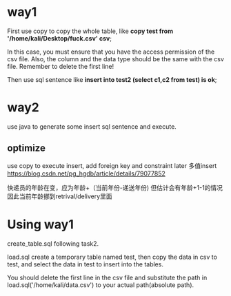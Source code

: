 # way1
First use copy to copy the whole table, like **copy test from '/home/kali/Desktop/fuck.csv' csv**;

In this case, you must ensure that you have the access permission of the csv file.
Also, the column and the data type should be the same with the csv file.
Remember to delete the first line!

Then use sql sentence like **insert into test2 (select c1,c2 from test) is ok**;

# way2
use java to generate some insert sql sentence and execute.

## optimize 
use copy to execute insert,
add foreign key and constraint later
多值insert
https://blog.csdn.net/pg_hgdb/article/details/79077852

快递员的年龄在变，应为年龄+（当前年份-递送年份) 但估计会有年龄+1-1的情况
因此当前年龄挪到retrival/delivery里面

# Using way1 
create_table.sql following task2.

load.sql create a temporary table named test, then copy the data in csv to test, and select the data in test to insert into the tables.

You should delete the first line in the csv file and substitute the path in load.sql('/home/kali/data.csv') to your actual path(absolute path).